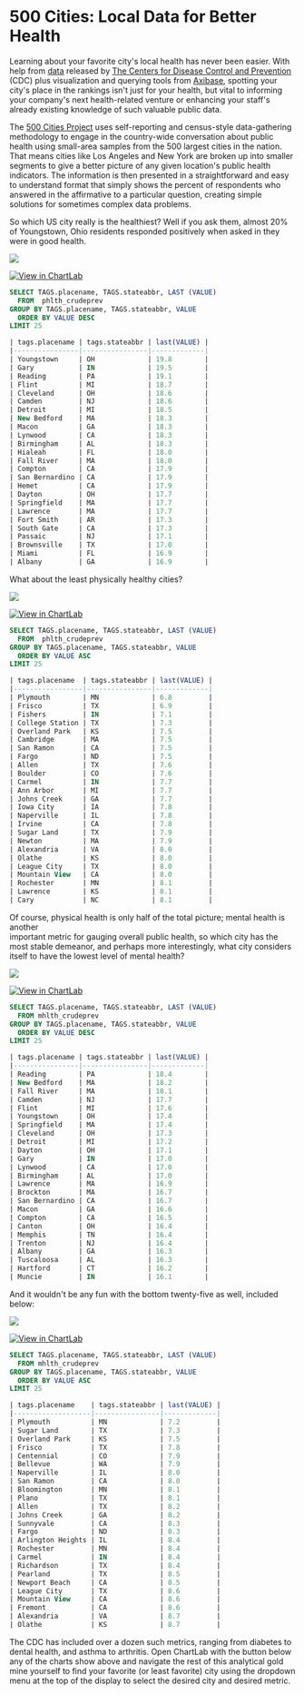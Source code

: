 500 Cities: Local Data for Better Health
===

Learning about your favorite city's local health has never been easier. With help from 
[data](https://github.com/axibase/open-data-catalog/blob/master/datasets/dxpw-cm5u.md) released by [The Centers for Disease Control and Prevention](https://www.cdc.gov/) (CDC) plus 
visualization and querying tools from [Axibase](https://axibase.com), spotting your city's place in the rankings
isn't just for your health, but vital to informing your company's next health-related venture
or enhancing your staff's already existing knowledge of such valuable public data.

The [500 Cities Project](https://www.cdc.gov/500cities/index.htm) uses self-reporting and census-style data-gathering methodology
to engage in the country-wide conversation about public health using small-area samples from the 500 largest cities in the nation. 
That means cities like Los Angeles and New York are broken up into smaller segments to give a better picture of
any given location's public health indicators. The information is then presented in a straightforward 
and easy to understand format that simply shows the percent of respondents who answered in the affirmative to a particular question,
creating simple solutions for sometimes complex data problems.

So which US city really is the healthiest? Well if you ask them, almost 20% of Youngstown,
Ohio residents responded positively when asked in they were in good health.

![](Images/CDC1.png)

[![View in ChartLab](Images/button.png)](https://apps.axibase.com/chartlab/1e6f3425/3/#fullscreen)

```sql
SELECT TAGS.placename, TAGS.stateabbr, LAST (VALUE)
  FROM  phlth_crudeprev
GROUP BY TAGS.placename, TAGS.stateabbr, VALUE
  ORDER BY VALUE DESC
LIMIT 25
```

```sql
| tags.placename | tags.stateabbr | last(VALUE) | 
|----------------|----------------|-------------| 
| Youngstown     | OH             | 19.8        | 
| Gary           | IN             | 19.5        | 
| Reading        | PA             | 19.1        | 
| Flint          | MI             | 18.7        | 
| Cleveland      | OH             | 18.6        | 
| Camden         | NJ             | 18.6        | 
| Detroit        | MI             | 18.5        | 
| New Bedford    | MA             | 18.3        | 
| Macon          | GA             | 18.3        | 
| Lynwood        | CA             | 18.3        | 
| Birmingham     | AL             | 18.3        | 
| Hialeah        | FL             | 18.0        | 
| Fall River     | MA             | 18.0        | 
| Compton        | CA             | 17.9        | 
| San Bernardino | CA             | 17.9        | 
| Hemet          | CA             | 17.9        | 
| Dayton         | OH             | 17.7        | 
| Springfield    | MA             | 17.7        | 
| Lawrence       | MA             | 17.7        | 
| Fort Smith     | AR             | 17.3        | 
| South Gate     | CA             | 17.3        | 
| Passaic        | NJ             | 17.1        | 
| Brownsville    | TX             | 17.0        | 
| Miami          | FL             | 16.9        | 
| Albany         | GA             | 16.9        | 

```

What about the least physically healthy cities?

![](Images/CDC2.png)

[![View in ChartLab](Images/button.png)](https://apps.axibase.com/chartlab/1e6f3425/4/#fullscreen)

```sql
SELECT TAGS.placename, TAGS.stateabbr, LAST (VALUE)
  FROM  phlth_crudeprev
GROUP BY TAGS.placename, TAGS.stateabbr, VALUE
  ORDER BY VALUE ASC
LIMIT 25
```

```sql
| tags.placename  | tags.stateabbr | last(VALUE) | 
|-----------------|----------------|-------------| 
| Plymouth        | MN             | 6.8         | 
| Frisco          | TX             | 6.9         | 
| Fishers         | IN             | 7.1         | 
| College Station | TX             | 7.3         | 
| Overland Park   | KS             | 7.5         | 
| Cambridge       | MA             | 7.5         | 
| San Ramon       | CA             | 7.5         | 
| Fargo           | ND             | 7.5         | 
| Allen           | TX             | 7.6         | 
| Boulder         | CO             | 7.6         | 
| Carmel          | IN             | 7.7         | 
| Ann Arbor       | MI             | 7.7         | 
| Johns Creek     | GA             | 7.7         | 
| Iowa City       | IA             | 7.8         | 
| Naperville      | IL             | 7.8         | 
| Irvine          | CA             | 7.8         | 
| Sugar Land      | TX             | 7.9         | 
| Newton          | MA             | 7.9         | 
| Alexandria      | VA             | 8.0         | 
| Olathe          | KS             | 8.0         | 
| League City     | TX             | 8.0         | 
| Mountain View   | CA             | 8.0         | 
| Rochester       | MN             | 8.1         | 
| Lawrence        | KS             | 8.1         | 
| Cary            | NC             | 8.1         | 
```

Of course, physical health is only half of the total picture; mental health is another\
important metric for gauging overall public health, so which city has the most
stable demeanor, and perhaps more interestingly, what city considers itself to have
the lowest level of mental health?

![](Images/CDC3.png)

[![View in ChartLab](Images/button.png)](https://apps.axibase.com/chartlab/1e6f3425/5/#fullscreen)

````sql
SELECT TAGS.placename, TAGS.stateabbr, LAST (VALUE)
  FROM mhlth_crudeprev
GROUP BY TAGS.placename, TAGS.stateabbr, VALUE
  ORDER BY VALUE DESC
LIMIT 25
````

````sql
| tags.placename | tags.stateabbr | last(VALUE) | 
|----------------|----------------|-------------| 
| Reading        | PA             | 18.4        | 
| New Bedford    | MA             | 18.2        | 
| Fall River     | MA             | 18.1        | 
| Camden         | NJ             | 17.7        | 
| Flint          | MI             | 17.6        | 
| Youngstown     | OH             | 17.4        | 
| Springfield    | MA             | 17.4        | 
| Cleveland      | OH             | 17.3        | 
| Detroit        | MI             | 17.2        | 
| Dayton         | OH             | 17.1        | 
| Gary           | IN             | 17.0        | 
| Lynwood        | CA             | 17.0        | 
| Birmingham     | AL             | 17.0        | 
| Lawrence       | MA             | 16.9        | 
| Brockton       | MA             | 16.7        | 
| San Bernardino | CA             | 16.7        | 
| Macon          | GA             | 16.6        | 
| Compton        | CA             | 16.5        | 
| Canton         | OH             | 16.4        | 
| Memphis        | TN             | 16.4        | 
| Trenton        | NJ             | 16.4        | 
| Albany         | GA             | 16.3        | 
| Tuscaloosa     | AL             | 16.3        | 
| Hartford       | CT             | 16.2        | 
| Muncie         | IN             | 16.1        | 

````


And it wouldn't be any fun with the bottom twenty-five as well, included below:

![](Images/CDC4.png)

[![View in ChartLab](Images/button.png)](https://apps.axibase.com/chartlab/1e6f3425/4/#fullscreen)

````sql
SELECT TAGS.placename, TAGS.stateabbr, LAST (VALUE)
  FROM mhlth_crudeprev
GROUP BY TAGS.placename, TAGS.stateabbr, VALUE
  ORDER BY VALUE ASC
LIMIT 25
````

````sql
| tags.placename    | tags.stateabbr | last(VALUE) | 
|-------------------|----------------|-------------| 
| Plymouth          | MN             | 7.2         | 
| Sugar Land        | TX             | 7.3         | 
| Overland Park     | KS             | 7.5         | 
| Frisco            | TX             | 7.8         | 
| Centennial        | CO             | 7.9         | 
| Bellevue          | WA             | 7.9         | 
| Naperville        | IL             | 8.0         | 
| San Ramon         | CA             | 8.0         | 
| Bloomington       | MN             | 8.1         | 
| Plano             | TX             | 8.1         | 
| Allen             | TX             | 8.2         | 
| Johns Creek       | GA             | 8.2         | 
| Sunnyvale         | CA             | 8.3         | 
| Fargo             | ND             | 8.3         | 
| Arlington Heights | IL             | 8.4         | 
| Rochester         | MN             | 8.4         | 
| Carmel            | IN             | 8.4         | 
| Richardson        | TX             | 8.4         | 
| Pearland          | TX             | 8.5         | 
| Newport Beach     | CA             | 8.5         | 
| League City       | TX             | 8.6         | 
| Mountain View     | CA             | 8.6         | 
| Fremont           | CA             | 8.6         | 
| Alexandria        | VA             | 8.7         | 
| Olathe            | KS             | 8.7         | 
````

The CDC has included over a dozen such metrics, ranging from diabetes to dental
health, and asthma to arthritis. Open ChartLab with the button below any of the charts
show above and navigate the rest of this analytical gold mine yourself to find your favorite 
(or least favorite) city using the dropdown menu at the top of the display to select the desired city and desired metric.
